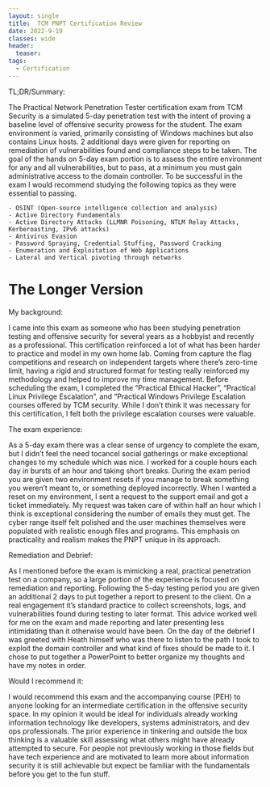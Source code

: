 ```yaml
---
layout: single
title:  TCM PNPT Certification Review
date: 2022-9-19
classes: wide
header:
  teaser: 
tags:
  - Certification
---
```

TL;DR/Summary: 

The Practical Network Penetration Tester certification exam from TCM Security is a simulated 5-day penetration test with the intent of proving a baseline level of offensive security prowess for the student. The exam environment is varied, primarily consisting of Windows machines but also contains Linux hosts. 2 additional days were given for reporting on remediation of vulnerabilities found and compliance steps to be taken. The goal of the hands on 5-day exam portion is to assess the entire environment for any and all vulnerabilities, but to pass, at a minimum you must gain administrative access to the domain controller. To be successful in the exam I would recommend studying the following topics as they were essential to passing.

```
- OSINT (Open-source intelligence collection and analysis)
- Active Directory Fundamentals
- Active Directory Attacks (LLMNR Poisoning, NTLM Relay Attacks, Kerberoasting, IPv6 attacks)
- Antivirus Evasion
- Password Spraying, Credential Stuffing, Password Cracking
- Enumeration and Exploitation of Web Applications
- Lateral and Vertical pivoting through networks
```
# The Longer Version

My background:

I came into this exam as someone who has been studying penetration testing and offensive security for several years as a hobbyist and recently as a professional. This certification reinforced a lot of what has been harder to practice and model in my own home lab. Coming from capture the flag competitions and research on independent targets where there’s zero-time limit, having a rigid and structured format for testing really reinforced my methodology and helped to improve my time management. Before scheduling the exam, I completed the “Practical Ethical Hacker”, “Practical Linux Privilege Escalation”, and “Practical Windows Privilege Escalation courses offered by TCM security. While I don’t think it was necessary for this certification, I felt both the privilege escalation courses were valuable.

The exam experience:

As a 5-day exam there was a clear sense of urgency to complete the exam, but I didn’t feel the need tocancel social gatherings or make exceptional changes to my schedule which was nice. I worked for a couple hours each day in bursts of an hour and taking short breaks. During the exam period you are given two environment resets if you manage to break something you weren’t meant to, or something deployed incorrectly. When I wanted a reset on my environment, I sent a request to the support email and got a ticket immediately. My request was taken care of within half an hour which I think is exceptional considering the number of emails they must get. The cyber range itself felt polished and the user machines themselves were populated with realistic enough files and programs. This emphasis on practicality and realism makes the PNPT unique in its approach.

Remediation and Debrief:

As I mentioned before the exam is mimicking a real, practical penetration test on a company, so a large portion of the experience is focused on remediation and reporting. Following the 5-day testing period you are given an additional 2 days to put together a report to present to the client. On a real engagement it’s standard practice to collect screenshots, logs, and vulnerabilities found during testing to later format. This advice worked well for me on the exam and made reporting and later presenting less intimidating than it otherwise would have been. On the day of the debrief I was greeted with Heath himself who was there to listen to the path I took to exploit the domain controller and what kind of fixes should be made to it. I chose to put together a PowerPoint to better organize my thoughts and have my notes in order.

Would I recommend it:

I would recommend this exam and the accompanying course (PEH) to anyone looking for an intermediate certification in the offensive security space. In my opinion it would be ideal for individuals already working information technology like developers, systems administrators, and dev ops professionals. The prior experience in tinkering and outside the box thinking is a valuable skill assessing what others might have already attempted to secure. For people not previously working in those fields but have tech experience and are motivated to learn more about information security it is still achievable but expect be familiar with the fundamentals before you get to the fun stuff.


